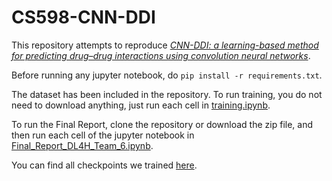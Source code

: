 # CS598-CNN-DDI
This repository attempts to reproduce *[CNN-DDI: a learning-based method for predicting drug–drug interactions using convolution neural networks](https://bmcbioinformatics.biomedcentral.com/articles/10.1186/s12859-022-04612-2)*.

Before running any jupyter notebook, do `pip install -r requirements.txt`.

The dataset has been included in the repository. To run training, you do not need to download anything, just run each cell in [training.ipynb](training.ipynb).

To run the Final Report, clone the repository or download the zip file, and then run each cell of the jupyter notebook in [Final_Report_DL4H_Team_6.ipynb](Final_Report_DL4H_Team_6.ipynb).

You can find all checkpoints we trained [here](https://huggingface.co/conrevo/CS598-CNN-DDI/tree/main).
